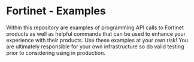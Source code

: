 # Fortinet - Examples
Within this repository are examples of programming API calls to Fortinet products as well as helpful commands that can be used to enhance your experience with their products.
Use these examples at your own risk! You are ultimately responsible for your own infrastructure so do valid testing prior to considering using in production.
